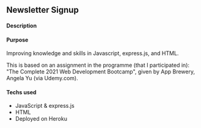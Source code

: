 ## Newsletter Signup

#### Description 

#### Purpose 
Improving knowledge and skills in Javascript, express.js, and HTML.  

This is based on an assignment in the programme (that I participated in): "The Complete 2021 Web Development Bootcamp", given by App Brewery, Angela Yu (via Udemy.com).

#### Techs used 
- JavaScript & express.js
- HTML
- Deployed on Heroku


